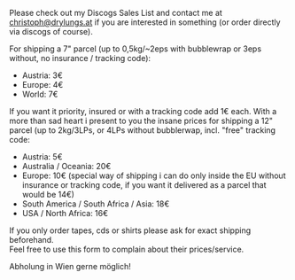 Please check out my Discogs Sales List and contact me at christoph@drylungs.at if you are interested in something (or order directly via discogs of course).

For shipping a 7" parcel (up to 0,5kg/~2eps with bubblewrap or 3eps without, no insurance / tracking code):

 - Austria: 3€
 - Europe: 4€
 - World: 7€

If you want it priority, insured or with a tracking code add 1€ each.
With a more than sad heart i present to you the insane prices for shipping a 12" parcel (up to 2kg/3LPs, or 4LPs without bubblerwap, incl. "free" tracking code:

- Austria: 5€
- Australia / Oceania: 20€
- Europe: 10€ (special way of shipping i can do only inside the EU without insurance or tracking code, if you want it delivered as a parcel that would be 14€)
- South America / South Africa / Asia: 18€
- USA / North Africa: 16€

If you only order tapes, cds or shirts please ask for exact shipping beforehand.  
Feel free to use this form to complain about their prices/service.

Abholung in Wien gerne möglich!
